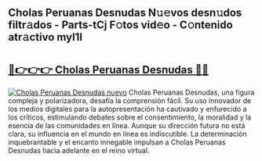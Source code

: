 ## Cholas Peruanas Desnudas N𝚞𝚎vos desn𝚞dos filtr𝚊dos - Parts-tCj F𝚘tos vid𝚎o - C𝚘ntenido atr𝚊ctivo myl1I

# <h2><a href="http://mb4tqp.tromn.icu/?c=Cholas+Peruanas+Desnudas">🔗👉👉👉 Cholas Peruanas Desnudas 🔗🔗</a></h2>

[![Cholas Peruanas Desnudas nuevo](https://i.imgur.com/pEAQMta.gif)](http://mb4tqp.tromn.icu/?c=Cholas+Peruanas+Desnudas)
Cholas Peruanas Desnudas, una figura compleja y polarizadora, desafía la comprensión fácil. Su uso innovador de los medios digitales para la autopresentación ha cautivado y enfurecido a los críticos, estimulando debates sobre el consentimiento, la moralidad y la esencia de las comunidades en línea. Aunque su dirección futura no está clara, su influencia en el mundo en línea es indiscutible. La determinación inquebrantable y el encanto innegable impulsan a Cholas Peruanas Desnudas hacia adelante en el reino virtual.
